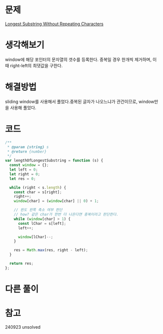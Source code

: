 # 문제

[Longest Substring Without Repeating Characters](https://leetcode.com/problems/longest-substring-without-repeating-characters/)

# 생각해보기

window에 해당 포인터의 문자열의 갯수를 등록한다. 중복일 경우 한개씩 제거하며, 이때 right-left의 최댓값을 구한다.

# 해결방법

sliding window를 사용해서 풀었다.중복된 글자가 나오느냐가 관건이므로, window만을 사용해 풀었다.

# 코드

```js
/**
 * @param {string} s
 * @return {number}
 */
var lengthOfLongestSubstring = function (s) {
  const window = {};
  let left = 0;
  let right = 0;
  let res = 0;

  while (right < s.length) {
    const char = s[right];
    right++;
    window[char] = (window[char] || 0) + 1;

    // 윈도 왼쪽 축소 여부 판단
    // how? 같은 char가 한번 더 나온다면 중복이라고 판단한다.
    while (window[char] > 1) {
      const lChar = s[left];
      left++;

      window[lChar]--;
    }

    res = Math.max(res, right - left);
  }

  return res;
};
```

# 다른 풀이

# 참고

240923 unsolved
